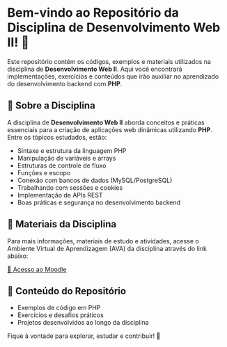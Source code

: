 # Bem-vindo ao Repositório da Disciplina de Desenvolvimento Web II! 🎉

Este repositório contém os códigos, exemplos e materiais utilizados na disciplina de **Desenvolvimento Web II**. Aqui você encontrará implementações, exercícios e conteúdos que irão auxiliar no aprendizado do desenvolvimento backend com **PHP**.

## 📌 Sobre a Disciplina

A disciplina de **Desenvolvimento Web II** aborda conceitos e práticas essenciais para a criação de aplicações web dinâmicas utilizando **PHP**. Entre os tópicos estudados, estão:

- Sintaxe e estrutura da linguagem PHP
- Manipulação de variáveis e arrays
- Estruturas de controle de fluxo
- Funções e escopo
- Conexão com bancos de dados (MySQL/PostgreSQL)
- Trabalhando com sessões e cookies
- Implementação de APIs REST
- Boas práticas e segurança no desenvolvimento backend

## 🔗 Materiais da Disciplina

Para mais informações, materiais de estudo e atividades, acesse o Ambiente Virtual de Aprendizagem (AVA) da disciplina através do link abaixo:

[🔗 Acesso ao Moodle](https://presencial.ifrs.edu.br/course/view.php?id=807)

## 📂 Conteúdo do Repositório

- Exemplos de código em PHP
- Exercícios e desafios práticos
- Projetos desenvolvidos ao longo da disciplina

Fique à vontade para explorar, estudar e contribuir! 🚀
